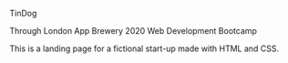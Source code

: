 TinDog

Through London App Brewery 2020 Web Development Bootcamp

This is a landing page for a fictional start-up made with HTML and CSS.
